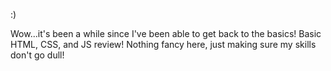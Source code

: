 :)

Wow...it's been a while since I've been able to get back to the basics! Basic HTML, CSS, and JS review! Nothing fancy here, just making sure my skills don't go dull!
